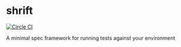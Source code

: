 # shrift
[![Circle CI](https://circleci.com/gh/thisendout/shrift.svg?style=svg)](https://circleci.com/gh/thisendout/shrift)

A minimal spec framework for running tests against your environment
